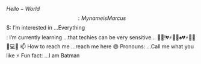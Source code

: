 $Hello-World$
$$: My name is Marcus 
$$$: I’m interested in ...Everything
$$$$: I’m currently learning ...that techies can be very sensitive... 
🐲🐉!💔⚡️💪🤟♠️💔⚡️💪💕👋💻💪
📫 How to reach me ...reach me here
😄 Pronouns: ...Call me what you like
⚡ Fun fact: ...I am Batman

